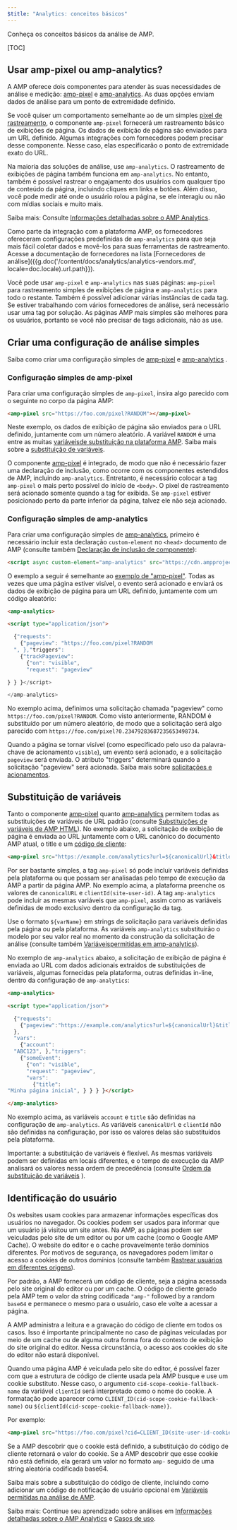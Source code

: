 ```yaml
---
$title: "Analytics: conceitos básicos"
---
```


Conheça os conceitos básicos da análise de AMP.

[TOC]

## Usar amp-pixel ou amp-analytics?

A AMP oferece dois componentes para atender às suas necessidades de análise e medição: [amp-pixel](/pt_br/docs/reference/components/amp-pixel.html)
e [amp-analytics](/pt_br/docs/reference/components/amp-analytics.html). As duas opções enviam dados de análise para um ponto de extremidade definido.

Se você quiser um comportamento semelhante ao de um simples [pixel de rastreamento](https://en.wikipedia.org/wiki/Web_beacon#Implementation), o componente `amp-pixel` fornecerá um rastreamento básico de exibições de página. Os dados de exibição de página são enviados para um URL definido. Algumas integrações com fornecedores podem precisar desse componente. Nesse caso, elas especificarão o ponto de extremidade exato do URL.

Na maioria das soluções de análise, use `amp-analytics`. O rastreamento de exibições de página também funciona em `amp-analytics`. No entanto, também é possível rastrear o engajamento dos usuários com qualquer tipo de conteúdo da página, incluindo cliques em links e botões. Além disso, você pode medir até onde o usuário rolou a página, se ele interagiu ou não com mídias sociais e muito mais.

Saiba mais: Consulte [Informações detalhadas sobre o AMP Analytics](/pt_br/docs/analytics/deep_dive_analytics.html).

Como parte da integração com a plataforma AMP, os fornecedores ofereceram configurações predefinidas de `amp-analytics`
para que seja mais fácil coletar dados e movê-los para suas ferramentas de rastreamento. Acesse a documentação de fornecedores na lista [Fornecedores de análise]({{g.doc('/content/docs/analytics/analytics-vendors.md', locale=doc.locale).url.path}}).

Você pode usar `amp-pixel` e `amp-analytics`
nas suas páginas: `amp-pixel` para rastreamento simples de exibições de página e `amp-analytics` para todo o restante. Também é possível adicionar várias instâncias de cada tag. Se estiver trabalhando com vários fornecedores de análise, será necessário usar uma tag por solução. As páginas AMP mais simples são melhores para os usuários, portanto se você não precisar de tags adicionais, não as use.

## Criar uma configuração de análise simples

Saiba como criar uma configuração simples de [amp-pixel](/pt_br/docs/reference/components/amp-pixel.html) e [amp-analytics](/pt_br/docs/reference/components/amp-analytics.html) .

### Configuração simples de amp-pixel

Para criar uma configuração simples de `amp-pixel`, insira algo parecido com o seguinte no corpo da página AMP:

```html
<amp-pixel src="https://foo.com/pixel?RANDOM"></amp-pixel>
```

Neste exemplo, os dados de exibição de página são enviados para o URL definido, juntamente com um número aleatório. A variável `RANDOM`
é uma entre as muitas [variáveis ​​de substituição na plataforma AMP](https://github.com/ampproject/amphtml/blob/master/spec/amp-var-substitutions.md). Saiba mais sobre a [substituição de variáveis](/pt_br/docs/analytics/analytics_basics.html#variable-substitution).

O componente [amp-pixel](/pt_br/docs/reference/components/amp-pixel.html) é integrado, de modo que não é necessário fazer uma declaração de inclusão, como ocorre com os componentes estendidos de AMP, incluindo `amp-analytics`. Entretanto, é necessário colocar a tag `amp-pixel` o mais perto possível do início de `<body>`. O pixel de rastreamento será acionado somente quando a tag for exibida. Se `amp-pixel` estiver posicionado perto da parte inferior da página, talvez ele não seja acionado.

### Configuração simples de amp-analytics

Para criar uma configuração simples de [amp-analytics](/pt_br/docs/reference/components/amp-analytics.html), primeiro é necessário incluir esta declaração `custom-element` no `<head>`
documento de AMP (consulte também [Declaração de inclusão de componente](/pt_br/docs/reference/components.html)):

```html
<script async custom-element="amp-analytics" src="https://cdn.ampproject.org/v0/amp-analytics-0.1.js"></script>
```

O exemplo a seguir é semelhante ao [exemplo de "amp-pixel"](/pt_br/docs/analytics/analytics_basics.html#simple-amp-pixel-configuration). Todas as vezes que uma página estiver visível, o evento será acionado e enviará os dados de exibição de página para um URL definido, juntamente com um código aleatório:

```html
<amp-analytics>

<script type="application/json">

  {"requests":
    {"pageview": "https://foo.com/pixel?RANDOM
  ", },"triggers":
    {"trackPageview":
      {"on": "visible",
      "request": "pageview"

} } }</script>

</amp-analytics>
```

No exemplo acima, definimos uma solicitação chamada "pageview" como `https://foo.com/pixel?RANDOM`. Como visto anteriormente, RANDOM é substituído por um número aleatório, de modo que a solicitação será algo parecido com `https://foo.com/pixel?0.23479283687235653498734`.

Quando a página se tornar visível (como especificado pelo uso da palavra-chave de acionamento `visible`), um evento será acionado, e a solicitação `pageview` será enviada. O atributo "triggers" determinará quando a solicitação "pageview" será acionada. Saiba mais sobre [solicitações e acionamentos](/pt_br/docs/analytics/deep_dive_analytics.html#requests-triggers--transports).

## Substituição de variáveis

Tanto o componente [amp-pixel](/pt_br/docs/reference/components/amp-pixel.html)
quanto [amp-analytics](/pt_br/docs/reference/components/amp-analytics.html)
permitem todas as substituições de variáveis ​​de URL padrão (consulte [Substituições de variáveis ​​de AMP HTML](https://github.com/ampproject/amphtml/blob/master/spec/amp-var-substitutions.md)). No exemplo abaixo, a solicitação de exibição de página é enviada ao URL juntamente com o URL canônico do documento AMP atual, o title e um [código de cliente](/pt_br/docs/analytics/analytics_basics.html#user-identification):

```html
<amp-pixel src="https://example.com/analytics?url=${canonicalUrl}&title=${title}&clientId=${clientId(site-user-id)}"></amp-pixel>
```

Por ser bastante simples, a tag `amp-pixel` só pode incluir variáveis ​​definidas pela plataforma ou que possam ser analisadas pelo tempo de execução da AMP a partir da página AMP. No exemplo acima, a plataforma preenche os valores de `canonicalURL` e `clientId(site-user-id)`. A tag `amp-analytics` pode incluir as mesmas variáveis que `amp-pixel`, assim como as variáveis ​​definidas de modo exclusivo dentro da configuração da tag.

Use o formato `${varName}` em strings de solicitação para variáveis definidas pela página ou pela plataforma. As variáveis `amp-analytics`
substituirão o modelo por seu valor real no momento da construção da solicitação de análise (consulte também [Variáveis ​​permitidas em amp-analytics](https://github.com/ampproject/amphtml/blob/master/extensions/amp-analytics/analytics-vars.md)).

No exemplo de `amp-analytics` abaixo, a solicitação de exibição de página é enviada ao URL com dados adicionais extraídos de substituições de variáveis, algumas fornecidas pela plataforma, outras definidas in-line, dentro da configuração de `amp-analytics`:

```html
<amp-analytics>

<script type="application/json">

  {"requests":
    {"pageview":"https://example.com/analytics?url=${canonicalUrl}&title=${title}&acct=${account}&clientId=${clientId(site-user-id)}",
  },
  "vars":
    {"account":
  "ABC123", },"triggers":
    {"someEvent":
      {"on": "visible",
      "request": "pageview",
      "vars":
        {"title":
"Minha página inicial", } } } }</script>

</amp-analytics>
```

No exemplo acima, as variáveis `account` e `title` são definidas na configuração de `amp-analytics`. As variáveis `canonicalUrl` e `clientId` não são definidas na configuração, por isso os valores delas são substituídos pela plataforma.

Importante: a substituição de variáveis é flexível. As mesmas variáveis ​​podem ser definidas em locais diferentes, e o tempo de execução da AMP analisará os valores nessa ordem de precedência (consulte [Ordem da substituição de variáveis](/pt_br/docs/analytics/deep_dive_analytics.html#variable-substitution-ordering) ).

## Identificação do usuário

Os websites usam cookies para armazenar informações específicas dos usuários no navegador. Os cookies podem ser usados ​​para informar que um usuário já visitou um site antes. Na AMP, as páginas podem ser veiculadas pelo site de um editor ou por um cache (como o Google AMP Cache). O website do editor e o cache provavelmente terão domínios diferentes. Por motivos de segurança, os navegadores podem limitar o acesso a cookies de outros domínios (consulte também [Rastrear usuários em diferentes origens](https://github.com/ampproject/amphtml/blob/master/spec/amp-managing-user-state.md)).

Por padrão, a AMP fornecerá um código de cliente, seja a página acessada pelo site original do editor ou por um cache. O código de cliente gerado pela AMP tem o valor da string codificada `"amp-"` followed by a random `base64` e permanece o mesmo para o usuário, caso ele volte a acessar a página.

A AMP administra a leitura e a gravação do código de cliente em todos os casos. Isso é importante principalmente no caso de páginas veiculadas por meio de um cache ou de alguma outra forma fora do contexto de exibição do site original do editor. Nessa circunstância, o acesso aos cookies do site do editor não estará disponível.

Quando uma página AMP é veiculada pelo site do editor, é possível fazer com que a estrutura de código de cliente usada pela AMP busque e use um cookie substituto. Nesse caso, o argumento `cid-scope-cookie-fallback-name` da variável `clientId` será interpretado como o nome do cookie. A formatação pode aparecer como `CLIENT_ID(cid-scope-cookie-fallback-name)`
ou `${clientId(cid-scope-cookie-fallback-name)}`.

Por exemplo:

```html
<amp-pixel src="https://foo.com/pixel?cid=CLIENT_ID(site-user-id-cookie-fallback-name)"></amp-pixel>
```

Se a AMP descobrir que o cookie está definido, a substituição do código de cliente retornará o valor do cookie. Se a AMP descobrir que esse cookie não está definido, ela gerará um valor no formato `amp-` seguido de uma string aleatória codificada base64.

Saiba mais sobre a substituição do código de cliente, incluindo como adicionar um código de notificação de usuário opcional em [Variáveis ​​permitidas na análise de AMP](https://github.com/ampproject/amphtml/blob/master/extensions/amp-analytics/analytics-vars.md).

Saiba mais: Continue seu aprendizado sobre análises em [Informações detalhadas sobre o AMP Analytics](/pt_br/docs/analytics/deep_dive_analytics.html) e [Casos de uso](/pt_br/docs/analytics/use_cases.html).

